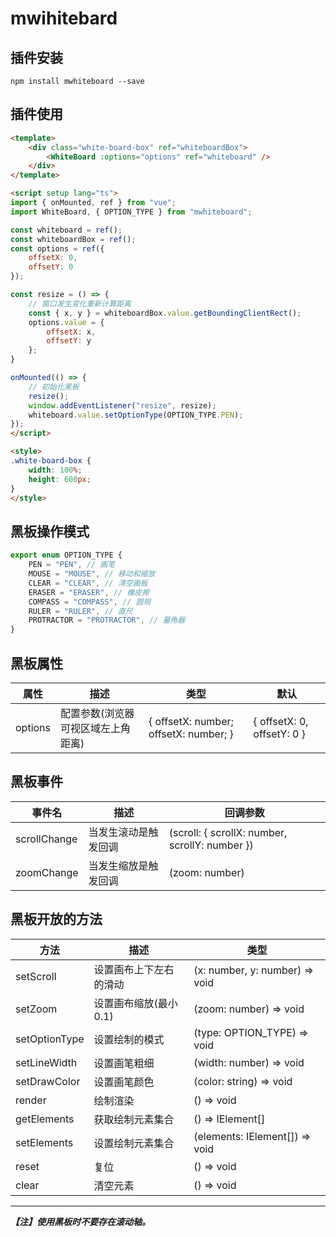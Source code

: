 # mwihitebard

## 插件安装
```shell
npm install mwhiteboard --save
```

## 插件使用
```html
<template>
    <div class="white-board-box" ref="whiteboardBox">
        <WhiteBoard :options="options" ref="whiteboard" />
    </div>
</template>

<script setup lang="ts">
import { onMounted, ref } from "vue";
import WhiteBoard, { OPTION_TYPE } from "mwhiteboard";

const whiteboard = ref();
const whiteboardBox = ref();
const options = ref({
    offsetX: 0,
    offsetY: 0
});

const resize = () => {
    // 窗口发生变化重新计算距离
    const { x, y } = whiteboardBox.value.getBoundingClientRect();
    options.value = {
        offsetX: x,
        offsetY: y
    };
}

onMounted(() => {
    // 初始化黑板
    resize();
    window.addEventListener("resize", resize);
    whiteboard.value.setOptionType(OPTION_TYPE.PEN);
});
</script>

<style>
.white-board-box {
    width: 100%;
    height: 600px;
}
</style>
```

## 黑板操作模式
```ts
export enum OPTION_TYPE {
    PEN = "PEN", // 画笔
    MOUSE = "MOUSE", // 移动和缩放
    CLEAR = "CLEAR", // 清空画板
    ERASER = "ERASER", // 橡皮擦
    COMPASS = "COMPASS", // 圆规
    RULER = "RULER", // 直尺
    PROTRACTOR = "PROTRACTOR", // 量角器
}
```

## 黑板属性
| 属性 | 描述 | 类型 | 默认 |
| ----------- | ----------- | ----------- | ----------- |
| options | 配置参数(浏览器可视区域左上角距离) | { offsetX: number; offsetX: number; } | { offsetX: 0, offsetY: 0 } |

## 黑板事件
| 事件名 | 描述 | 回调参数 |
| ----------- | ----------- | ----------- |
| scrollChange | 当发生滚动是触发回调 | (scroll: { scrollX: number, scrollY: number }) |
| zoomChange | 当发生缩放是触发回调 | (zoom: number) |

## 黑板开放的方法
| 方法 | 描述 | 类型 |
| ----------- | ----------- | ----------- |
| setScroll | 设置画布上下左右的滑动 | (x: number, y: number) => void |
| setZoom | 设置画布缩放(最小0.1) | (zoom: number) => void |
| setOptionType | 设置绘制的模式 | (type: OPTION_TYPE) => void |
| setLineWidth | 设置画笔粗细 | (width: number) => void |
| setDrawColor | 设置画笔颜色 | (color: string) => void |
| render | 绘制渲染 | () => void |
| getElements | 获取绘制元素集合 | () => IElement[] |
| setElements | 设置绘制元素集合 | (elements: IElement[]) => void |
| reset | 复位 | () => void |
| clear | 清空元素 | () => void |


------------------------------------------
***【注】使用黑板时不要存在滚动轴。***